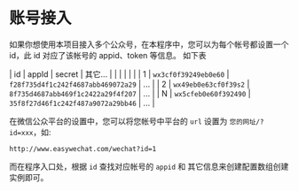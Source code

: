 # 账号接入


如果你想使用本项目接入多个公众号，在本程序中，您可以为每个帐号都设置一个 id，此 id 对应了该帐号的 appid、token 等信息。
如下表

| id | appId | secret | 其它... |
|  |  |  |  |
| 1 | `wx3cf0f39249eb0e60` | `f28f735d4f1c242f4687abb469072a29` | ... |
| 2 | `wx49eb0e63cf0f39s2` | `8f735d4687abb469f1c2422a29f4f207` | ... |
| N | `wx5cfeb0e60f392490` | `35f8f27d46f1c242f487a9072a29bb46` | ... |

在微信公众平台的设置中，您可以将您帐号中平台的 `url` 设置为 `您的网址/?id=xxx`，如:

```
http://www.easywechat.com/wechat?id=1
```

而在程序入口处，根据 `id` 查找对应帐号的 `appid` 和 其它信息来创建配置数组创建实例即可。
